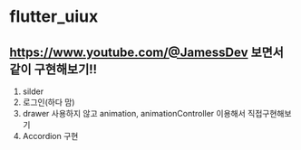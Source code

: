 # flutter_uiux

## https://www.youtube.com/@JamessDev 보면서 같이 구현해보기!!

1. silder
2. 로그인(하다 맘)
3. drawer 사용하지 않고 animation, animationController 이용해서 직접구현해보기
4. Accordion 구현


